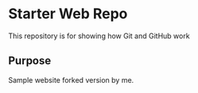# Starter Web Repo

This repository is for showing how Git and GitHub work

## Purpose

Sample website forked version by me.